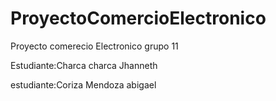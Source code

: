 # ProyectoComercioElectronico
Proyecto comerecio Electronico grupo 11

Estudiante:Charca charca Jhanneth

estudiante:Coriza Mendoza abigael
